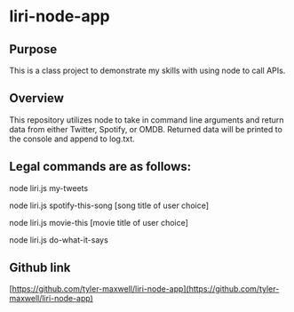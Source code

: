 # liri-node-app

## Purpose
This is a class project to demonstrate my skills with using node to call APIs. 

## Overview
This repository utilizes node to take in command line arguments and return data from either Twitter, Spotify, or OMDB. Returned data will be printed to the console and append to log.txt.

## Legal commands are as follows:

node liri.js my-tweets

node liri.js spotify-this-song [song title of user choice]

node liri.js movie-this [movie title of user choice]

node liri.js do-what-it-says

## Github link

[https://github.com/tyler-maxwell/liri-node-app](https://github.com/tyler-maxwell/liri-node-app)